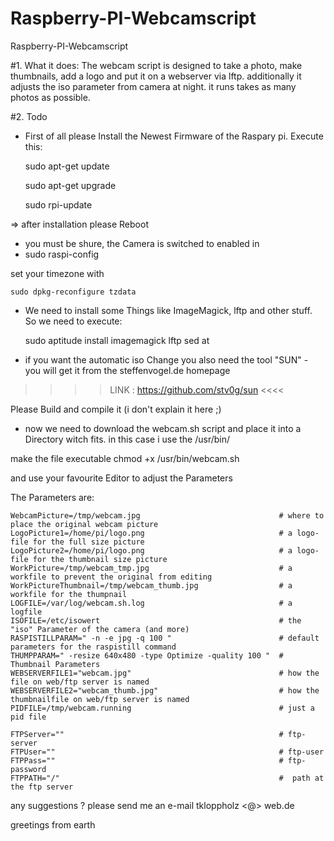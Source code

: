 Raspberry-PI-Webcamscript
=========================

Raspberry-PI-Webcamscript

#1. What it does: 
	The webcam script is designed to take a photo, make thumbnails, add a logo and put it on a webserver via lftp.
	additionally it adjusts the iso parameter from camera at night. it runs takes as many photos as possible. 
	

#2. Todo 
- First of all please Install the Newest Firmware of the Raspary pi. Execute this:

	sudo apt-get update

	sudo apt-get upgrade

	sudo rpi-update

=> after installation please Reboot

- you must be shure, the Camera is switched to enabled in 
- 
	sudo raspi-config

set your timezone with

	sudo dpkg-reconfigure tzdata 

- We need to install some Things like ImageMagick, lftp and other stuff. So we need to execute:

	sudo aptitude install imagemagick lftp sed at 

- if you want the automatic iso Change you also need the tool "SUN" - you will get it from the steffenvogel.de homepage
>>>> LINK :  https://github.com/stv0g/sun   <<<<

Please Build and compile it (i don't explain it here ;)

- now we need to download the webcam.sh script and place it into a Directory witch fits. in this case i use the /usr/bin/

make the file executable
	chmod +x /usr/bin/webcam.sh

and use your favourite Editor to adjust the Parameters

The Parameters are:
		
	WebcamPicture=/tmp/webcam.jpg								# where to place the original webcam picture
	LogoPicture1=/home/pi/logo.png								# a logo-file for the full size picture
	LogoPicture2=/home/pi/logo.png								# a logo-file for the thumbnail size picture
	WorkPicture=/tmp/webcam_tmp.jpg								# a workfile to prevent the original from editing 
	WorkPictureThumbnail=/tmp/webcam_thumb.jpg					# a workfile for the thumpnail 
	LOGFILE=/var/log/webcam.sh.log								# a logfile
	ISOFILE=/etc/isowert										# the "iso" Parameter of the camera (and more)
	RASPISTILLPARAM=" -n -e jpg -q 100 "						# default parameters for the raspistill command 
	THUMPPARAM=" -resize 640x480 -type Optimize -quality 100 "	# Thumbnail Parameters 
	WEBSERVERFILE1="webcam.jpg"									# how the file on web/ftp server is named
	WEBSERVERFILE2="webcam_thumb.jpg"							# how the thumbnailfile on web/ftp server is named
	PIDFILE=/tmp/webcam.running									# just a pid file

	FTPServer=""												# ftp-server
	FTPUser=""													# ftp-user
	FTPPass=""													# ftp-password 
	FTPPATH="/"													#  path at the ftp server 
	



any suggestions ? please send me an e-mail tkloppholz <@> web.de

greetings from earth

